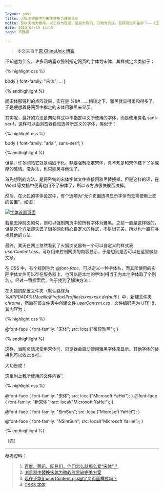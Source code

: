 ```yaml
---

layout: post
title: 火狐浏览器中将宋体替换为雅黑显示
motto: 吾以天地为棺椁，以日月为连璧，星辰为珠玑，万物为赍送。吾葬具岂不备邪？——《庄子·列御寇》
date: 2013-05-15 13:15
tags: 不折腾

---
```


> 本文来自于[原 ChinaUnix 博客][orig-blog]

不知道为什么，许多网站喜欢强制指定网页的字体为宋体，其样式定义类似于：

{% highlight css %}

body { font-family: "宋体"; ... }

{% endhighlight %}

而宋体那锐利的点阵效果，实在是 %&# ……相较之下，雅黑就显得柔和得多了。于是便想着将网页中指定的宋体用雅黑来显示。

<!-- more -->

其实呢，最好的方法是网站样式中不指定中文所使用的字体，而是使用类名 sans-serif，这样可以由浏览器自动选择所定义的字体，类似于：

{% highlight css %}

body { font-family: "arial", sans-serif; }

{% endhighlight %}

但是，许多网站它就是顽固不化，非要强制指定宋体，真不知是和宋体结下了多深厚的感情。没办法，也只能另寻他法了。

首先想到的方法，是将系统的宋体字体文件直接用雅黑替换掉，但是这样的话，在 Word 等文档中便再也用不了宋体了，所以该方法很快被否决掉。

然后，在火狐的字体设定中，有个选项为“允许页面选择显示字体而无需使用上面的设置”，如图：

[![字体设置页面][pic-1]][pic-1]

若是去掉前面的勾，则可以强制网页中的所有字体为雅黑。之前一直是这样做的，但是这个方法却失去了很多网页精心自定义的样式，不是很完美，所以也一直在寻找其他的方法。

最终，某天在网上忽然看到了火狐浏览器有一个可以自定义的样式表 *userContent.css*，可以用来控制网页的内容显示，于是想到是否可以在这里做些文章。

在 CSS 中，有个规则称为 *@font-face*，可以定义一种字体名，而其所使用的实际字体文件可以存在服务器上，也可以是本地的字体(相当于为本地字体取了个别名)。经过一番探索后，终于找到了解决方法：

在火狐的配置文件夹（默认路径为 *%APPDATA%\\Mozilla\\Firefox\\Profiles\\xxxxxxxx.default\\*）中，新建文件夹 *chrome*，然后在该文件夹中创建文件 *userContent.css*，文件编码需为 UTF-8，其内容为：

{% highlight css %}

@font-face
{
    font-family: "宋体";
    src: local("微软雅黑");
}

{% endhighlight %}

这样，当网页请求使用宋体时，浏览器会自动使用雅黑字体来显示。其他字体的替换也可以依此类推。

大功告成！

这里附上我所使用的文件内容：

{% highlight css %}

@font-face {
	font-family: "宋体";
	src: local("Microsoft YaHei");
}
@font-face {
	font-family: "新宋体";
	src: local("Microsoft YaHei");
}

@font-face {
	font-family: "SimSun";
	src: local("Microsoft YaHei");
}

@font-face {
	font-family: "NSimSun";
	src: local("Microsoft YaHei");
}

{% endhighlight %}

（完）

------

参考资料：

> 1. [百度、腾讯、网易们，你们怎么就那么爱“宋体”？][ref-1]
> 2. [浏览器中替换宋体为微软雅黑较完美方案][ref-2]
> 3. [现在还能用userContent.css自定义页面样式吗？][ref-3]
> 4. [CSS3 字体][ref-4]

[orig-blog]: http://blog.chinaunix.net/uid-25906175-id-3691603.html

[pic-1]: https://ucry3q.bay.livefilestore.com/y2pZmqjd0N1CvHvBGaFG1wqwOzQsT0rXS0aVaktM-7elh0ZY-YsCMCaCadua1Dt3uNmrcQcWC8NeiGXzrMhKVR0ynVsU2XNW0AIelhZfyUh7Mk/2013-05-15.01.png?psid=1

[ref-1]: http://dudo.org/archives/2010041823512.html
[ref-2]: http://blog.alphatr.com/replace-simsun-yahei.html
[ref-3]: http://mozilla.com.cn/post/49780/
[ref-4]: http://www.w3school.com.cn/css3/css3_font.asp
